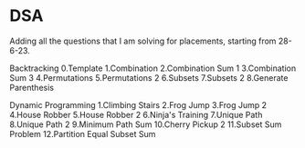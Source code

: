 # DSA
Adding all the questions that I am solving for placements, starting from 28-6-23.

Backtracking
0.Template
1.Combination
2.Combination Sum 1
3.Combination Sum 3
4.Permutations
5.Permutations 2
6.Subsets
7.Subsets 2
8.Generate Parenthesis


Dynamic Programming
1.Climbing Stairs
2.Frog Jump
3.Frog Jump 2
4.House Robber
5.House Robber 2
6.Ninja's Training
7.Unique Path
8.Unique Path 2
9.Minimum Path Sum
10.Cherry Pickup 2
11.Subset Sum Problem
12.Partition Equal Subset Sum
